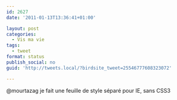 ```yaml
---
id: 2627
date: '2011-01-13T13:36:41+01:00'

layout: post
categories:
  - Vis ma vie
tags:
  - tweet
format: status
publish_social: no
guid: 'http://tweets.local/?birdsite_tweet=25546777608323072'

---
```


@mourtazag je fait une feuille de style séparé pour IE, sans CSS3